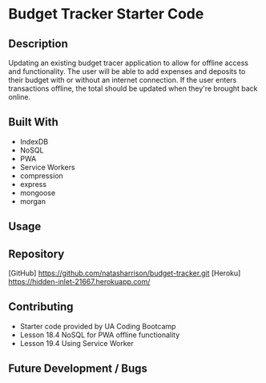 # Budget Tracker Starter Code

## Description

Updating an existing budget tracer application to allow for offline access and functionality. The user will be able to add expenses and deposits to their budget with or without an internet connection. If the user enters transactions offline, the total should be updated when they're brought back online.

## Built With

- IndexDB
- NoSQL
- PWA
- Service Workers
- compression
- express
- mongoose
- morgan

## Usage

## Repository

[GitHub] https://github.com/natasharrison/budget-tracker.git
[Heroku] https://hidden-inlet-21667.herokuapp.com/

## Contributing

- Starter code provided by UA Coding Bootcamp
- Lesson 18.4 NoSQL for PWA offline functionality
- Lesson 19.4 Using Service Worker

## Future Development / Bugs
